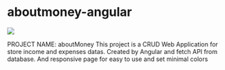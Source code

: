 # aboutmoney-angular

<img src="https://user-images.githubusercontent.com/138525570/275214893-4267a0a0-cadc-4687-9374-064b67f3cec3.png"></img>

PROJECT NAME: aboutMoney
This project is a CRUD Web Application for store income and expenses datas. Created by Angular and fetch API from database.
And responsive page for easy to use and set minimal colors
